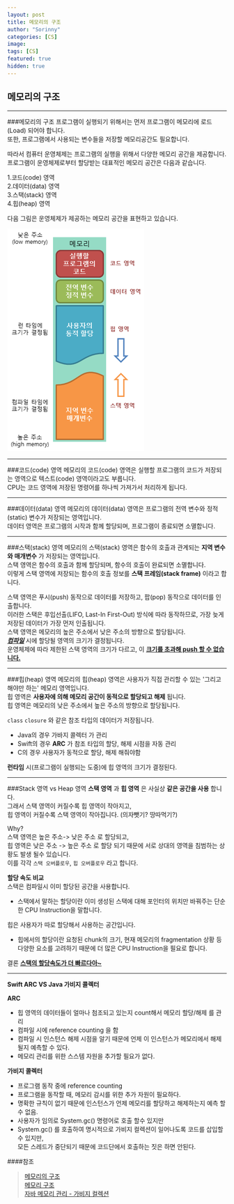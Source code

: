 ```yaml
---
layout: post
title: 메모리의 구조
author: "Sorinny"
categories: [CS]
image: 
tags: [CS]
featured: true
hidden: true
---
```


## 메모리의 구조

---
###메모리의 구조
프로그램이 실행되기 위해서는 먼저 프로그램이 메모리에 로드(Load) 되어야 합니다.  
또한, 프로그램에서 사용되는 변수들을 저장할 메모리공간도 필요합니다.  

따라서 컴퓨터 운영체제는 프로그램의 실행을 위해서 다양한 메모리 공간을 제공합니다.  
프로그램이 운영체제로부터 할당받는 대표적인 메모리 공간은 다음과 같습니다.  

1.코드(code) 영역  
2.데이터(data) 영역  
3.스택(stack) 영역  
4.힙(heap) 영역  

다음 그림은 운영체제가 제공하는 메모리 공간을 표현하고 있습니다.

![운영체제에서 할당받는 메모리 공간](/assets/images/2022-01-20-CS_메모리의구조_01_memory_structure.png)  

---

###코드(code) 영역
메모리의 코드(code) 영역은 실행할 프로그램의 코드가 저장되는 영역으로 텍스트(code) 영역이라고도 부릅니다.  
CPU는 코드 영역에 저장된 명령어를 하나씩 가져가서 처리하게 됩니다.

---

###데이터(data) 영역
메모리의 데이터(data) 영역은 프로그램의 전역 변수와 정적(static) 변수가 저장되는 영역입니다.  
데이터 영역은 프로그램의 시작과 함께 할당되며, 프로그램이 종료되면 소멸합니다.

---

###스택(stack) 영역
메모리의 스택(stack) 영역은 함수의 호출과 관계되는 **지역 변수와 매개변수** 가 저장되는 영역입니다.  
스택 영역은 함수의 호출과 함께 할당되며, 함수의 호출이 완료되면 소멸합니다.  
이렇게 스택 영역에 저장되는 함수의 호출 정보를 **스택 프레임(stack frame)** 이라고 합니다.  

스택 영역은 푸시(push) 동작으로 데이터를 저장하고, 팝(pop) 동작으로 데이터를 인출합니다.  
이러한 스택은 후입선출(LIFO, Last-In First-Out) 방식에 따라 동작하므로, 가장 늦게 저장된 데이터가 가장 먼저 인출됩니다.  
스택 영역은 메모리의 높은 주소에서 낮은 주소의 방향으로 할당됩니다.  
<u>___컴파일___</u> 시에 할당될 영역의 크기가 결정됩니다.  
운영체제에 따라 제한된 스택 영역의 크기가 다르고, 이 <u>**크기를 초과해 push 할 수 없습니다.**</u>

---

###힙(heap) 영역
메모리의 힙(heap) 영역은 사용자가 직접 관리할 수 있는 '그리고 해야만 하는' 메모리 영역입니다.  
힙 영역은 **사용자에 의해 메모리 공간이 동적으로 할당되고 해제** 됩니다.  
힙 영역은 메모리의 낮은 주소에서 높은 주소의 방향으로 할당됩니다.  

`class` `closure` 와 같은 참조 타입의 데이터가 저장됩니다.
 - Java의 경우 가바지 콜렉터 가 관리
 - Swift의 경우 **ARC** 가 참조 타입의 할당, 해제 시점을 자동 관리
 - C의 경우 사용자가 동적으로 할당, 해제 해줘야함
 
**런타임** 시(프로그램이 실행되는 도중)에 힙 영역의 크기가 결정된다.


---

###Stack 영역 vs Heap 영역
**스택 영역** 과 **힙 영역** 은 사실상 **같은 공간을 사용** 합니다.  
그래서 스택 영역이 커질수록 힙 영역이 작아지고,  
힙 영역이 커질수록 스택 영역이 작아집니다. (의자뺏기? 땅따먹기?)

Why?  
스택 영역은 높은 주소-> 낮은 주소 로 할당되고,  
힙 영역은 낮은 주소 -> 높은 주소 로 할당 되기 때문에
서로 상대의 영역을 침범하는 상황도 발생 될수 있습니다.  
이를 각각 `스택 오버플로우`, `힙 오버플로우` 라고 합니다.

**할당 속도 비교**  
스택은 컴파일시 이미 할당된 공간을 사용합니다.
- 스택에서 말하는 할당이란 이미 생성된 스택에 대해 포인터의 위치만 바꿔주는 단순한 CPU Instruction을 말합니다.

힙은 사용자가 따로 할당해서 사용하는 공간입니다.
- 힙에서의 할당이란 요청된 chunk의 크기, 현재 메모리의 fragmentation 상황 등 다양한 요소를 고려하기 때문에 더 많은 CPU Instruction을 필요로 합니다.

결론 <u>**스택의 할당속도가 더 빠르다아~**</u>

---

**Swift ARC VS Java 가비지 콜렉터**  

**ARC**
- 힙 영역의 데이터들이 얼마나 첨조되고 있는지 count해서 메모리 할당/해제 를 관리
- 컴파일 시에 reference counting 을 함
- 컴파일 시 인스턴스 해제 시점을 알기 때문에 언제 이 인스턴스가 메모리에서 해제 될지 예측할 수 있다.
- 메모리 관리를 위한 스스템 자원을 추가할 필요가 없다.

**가비지 콜렉터**
- 프로그램 동작 중에 reference counting
- 프로그램을 동작할 때, 메모리 감시를 위한 추가 자원이 필요하다.
- 명확한 규칙이 없기 때문에 인스턴스가 언제 메모리를 할당하고 해제하는지 예측 할 수 없음.
- 사용자가 임의로 System.gc() 명령어로 호출 할수 있지만
- System.gc() 를 호출하여 명시적으로 가비지 컬렉션이 일어나도록 코드를 삽입할 수 있지만,  
   모든 스레드가 중단되기 때문에 코드단에서 호출하는 짓은 하면 안된다.



####참조
>[메모리의 구조](http://www.tcpschool.com/c/c_memory_structure)  
>[메모리 구조](https://velog.io/@goserimgoserimgo/%EB%A9%94%EB%AA%A8%EB%A6%AC-%EA%B5%AC%EC%A1%B0)  
>[자바 메모리 관리 - 가비지 컬렉션](https://yaboong.github.io/java/2018/06/09/java-garbage-collection/)  
